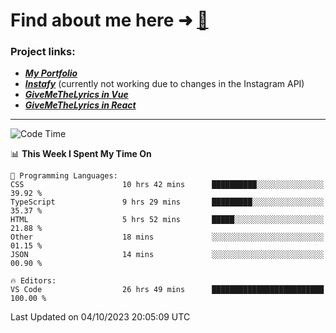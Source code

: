 # Find about me here ➜ [🧑](https://pauabella.dev)

### Project links:
- ***[My Portfolio](https://pauabella.dev)***
- ***[Instafy](https://instafy.me)*** (currently not working due to changes in the Instagram API)
- ***[GiveMeTheLyrics in Vue](https://lyrics.pauabella.dev)***
- ***[GiveMeTheLyrics in React](https://pauabella.dev/GiveMeTheLyrics)***

---
<!--START_SECTION:waka-->
![Code Time](http://img.shields.io/badge/Code%20Time-2%2C523%20hrs%2023%20mins-blue)

📊 **This Week I Spent My Time On** 

```text
💬 Programming Languages: 
CSS                      10 hrs 42 mins      ██████████░░░░░░░░░░░░░░░   39.92 % 
TypeScript               9 hrs 29 mins       █████████░░░░░░░░░░░░░░░░   35.37 % 
HTML                     5 hrs 52 mins       █████░░░░░░░░░░░░░░░░░░░░   21.88 % 
Other                    18 mins             ░░░░░░░░░░░░░░░░░░░░░░░░░   01.15 % 
JSON                     14 mins             ░░░░░░░░░░░░░░░░░░░░░░░░░   00.90 % 

🔥 Editors: 
VS Code                  26 hrs 49 mins      █████████████████████████   100.00 % 
```


 Last Updated on 04/10/2023 20:05:09 UTC
<!--END_SECTION:waka-->
